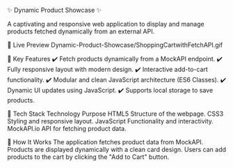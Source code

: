 ✨ Dynamic Product Showcase ✨

A captivating and responsive web application to display and manage products fetched dynamically from an external API.

🚀 Live Preview
Dynamic-Product-Showcase/ShoppingCartwithFetchAPI.gif
  
🌟 Key Features
✔️ Fetch products dynamically from a MockAPI endpoint.
✔️ Fully responsive layout with modern design.
✔️ Interactive add-to-cart functionality.
✔️ Modular and clean JavaScript architecture (ES6 Classes).
✔️ Dynamic UI updates using JavaScript.
✔️ Supports local storage to save products.

🔧 Tech Stack
Technology	Purpose
HTML5	Structure of the webpage.
CSS3	Styling and responsive layout.
JavaScript	Functionality and interactivity.
MockAPI.io	API for fetching product data.

🎥 How It Works
The application fetches product data from MockAPI.
Products are displayed dynamically with a clean card design.
Users can add products to the cart by clicking the "Add to Cart" button.



